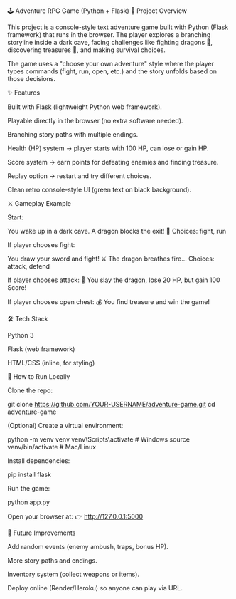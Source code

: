 🕹 Adventure RPG Game (Python + Flask)
📌 Project Overview

This project is a console-style text adventure game built with Python (Flask framework) that runs in the browser.
The player explores a branching storyline inside a dark cave, facing challenges like fighting dragons 🐉, discovering treasures 💎, and making survival choices.

The game uses a "choose your own adventure" style where the player types commands (fight, run, open, etc.) and the story unfolds based on those decisions.

✨ Features

Built with Flask (lightweight Python web framework).

Playable directly in the browser (no extra software needed).

Branching story paths with multiple endings.

Health (HP) system → player starts with 100 HP, can lose or gain HP.

Score system → earn points for defeating enemies and finding treasure.

Replay option → restart and try different choices.

Clean retro console-style UI (green text on black background).

⚔️ Gameplay Example

Start:

You wake up in a dark cave. A dragon blocks the exit! 🐉
Choices: fight, run


If player chooses fight:

You draw your sword and fight! ⚔️ The dragon breathes fire...
Choices: attack, defend


If player chooses attack:
🎉 You slay the dragon, lose 20 HP, but gain 100 Score!

If player chooses open chest:
💰 You find treasure and win the game!

🛠️ Tech Stack

Python 3

Flask (web framework)

HTML/CSS (inline, for styling)

🚀 How to Run Locally

Clone the repo:

git clone https://github.com/YOUR-USERNAME/adventure-game.git
cd adventure-game


(Optional) Create a virtual environment:

python -m venv venv
venv\Scripts\activate   # Windows
source venv/bin/activate   # Mac/Linux


Install dependencies:

pip install flask


Run the game:

python app.py


Open your browser at:
👉 http://127.0.0.1:5000

🔮 Future Improvements

Add random events (enemy ambush, traps, bonus HP).

More story paths and endings.

Inventory system (collect weapons or items).

Deploy online (Render/Heroku) so anyone can play via URL.
